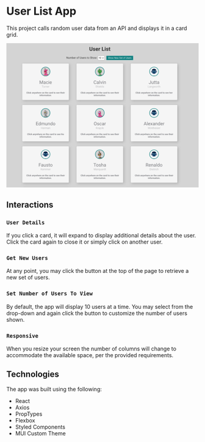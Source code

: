 # User List App

This project calls random user data from an API and displays it in a card grid.

![User List App](/src/images/ss.png "User List App")

## Interactions

### `User Details`

If you click a card, it will expand to display additional details about the user. Click the card again to close it or simply click on another user.

### `Get New Users`

At any point, you may click the button at the top of the page to retrieve a new set of users.

### `Set Number of Users To View`

By default, the app will display 10 users at a time. You may select from the drop-down and again click the button to customize the number of users shown.

### `Responsive`

When you resize your screen the number of columns will change to accommodate the available space, per the provided requirements.

## Technologies

The app was built using the following:

- React
- Axios
- PropTypes
- Flexbox
- Styled Components
- MUI Custom Theme
